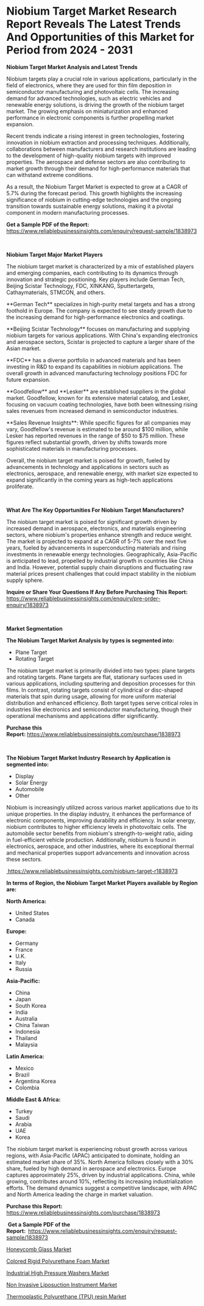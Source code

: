 <p><h1>Niobium Target Market Research Report Reveals The Latest Trends And Opportunities of this Market for Period from 2024 - 2031</h1></p><p><strong>Niobium Target Market Analysis and Latest Trends</strong></p>
<p><p>Niobium targets play a crucial role in various applications, particularly in the field of electronics, where they are used for thin film deposition in semiconductor manufacturing and photovoltaic cells. The increasing demand for advanced technologies, such as electric vehicles and renewable energy solutions, is driving the growth of the niobium target market. The growing emphasis on miniaturization and enhanced performance in electronic components is further propelling market expansion.</p><p>Recent trends indicate a rising interest in green technologies, fostering innovation in niobium extraction and processing techniques. Additionally, collaborations between manufacturers and research institutions are leading to the development of high-quality niobium targets with improved properties. The aerospace and defense sectors are also contributing to market growth through their demand for high-performance materials that can withstand extreme conditions.</p><p>As a result, the Niobium Target Market is expected to grow at a CAGR of 5.7% during the forecast period. This growth highlights the increasing significance of niobium in cutting-edge technologies and the ongoing transition towards sustainable energy solutions, making it a pivotal component in modern manufacturing processes.</p></p>
<p><strong>Get a Sample PDF of the Report:&nbsp;</strong> <a href="https://www.reliablebusinessinsights.com/enquiry/request-sample/1838973?utm_campaign=97&utm_medium=2&utm_source=Github&utm_content=ia&utm_term=11112024&utm_id=niobium-target">https://www.reliablebusinessinsights.com/enquiry/request-sample/1838973</a></p>
<p>&nbsp;</p>
<p><strong>Niobium Target Major Market Players</strong></p>
<p><p>The niobium target market is characterized by a mix of established players and emerging companies, each contributing to its dynamics through innovation and strategic positioning. Key players include German Tech, Beijing Scistar Technology, FDC, XINKANG, Sputtertargets, Cathaymaterials, STMCON, and others.</p><p>**German Tech** specializes in high-purity metal targets and has a strong foothold in Europe. The company is expected to see steady growth due to the increasing demand for high-performance electronics and coatings.</p><p>**Beijing Scistar Technology** focuses on manufacturing and supplying niobium targets for various applications. With China's expanding electronics and aerospace sectors, Scistar is projected to capture a larger share of the Asian market.</p><p>**FDC** has a diverse portfolio in advanced materials and has been investing in R&D to expand its capabilities in niobium applications. The overall growth in advanced manufacturing technology positions FDC for future expansion.</p><p>**Goodfellow** and **Lesker** are established suppliers in the global market. Goodfellow, known for its extensive material catalog, and Lesker, focusing on vacuum coating technologies, have both been witnessing rising sales revenues from increased demand in semiconductor industries.</p><p>**Sales Revenue Insights**: While specific figures for all companies may vary, Goodfellow's revenue is estimated to be around $100 million, while Lesker has reported revenues in the range of $50 to $75 million. These figures reflect substantial growth, driven by shifts towards more sophisticated materials in manufacturing processes.</p><p>Overall, the niobium target market is poised for growth, fueled by advancements in technology and applications in sectors such as electronics, aerospace, and renewable energy, with market size expected to expand significantly in the coming years as high-tech applications proliferate.</p></p>
<p>&nbsp;</p>
<p><strong>What Are The Key Opportunities For Niobium Target Manufacturers?</strong></p>
<p><p>The niobium target market is poised for significant growth driven by increased demand in aerospace, electronics, and materials engineering sectors, where niobium's properties enhance strength and reduce weight. The market is projected to expand at a CAGR of 5-7% over the next five years, fueled by advancements in superconducting materials and rising investments in renewable energy technologies. Geographically, Asia-Pacific is anticipated to lead, propelled by industrial growth in countries like China and India. However, potential supply chain disruptions and fluctuating raw material prices present challenges that could impact stability in the niobium supply sphere.</p></p>
<p><strong>Inquire or Share Your Questions If Any Before Purchasing This Report:</strong> <a href="https://www.reliablebusinessinsights.com/enquiry/pre-order-enquiry/1838973?utm_campaign=97&utm_medium=2&utm_source=Github&utm_content=ia&utm_term=11112024&utm_id=niobium-target">https://www.reliablebusinessinsights.com/enquiry/pre-order-enquiry/1838973</a></p>
<p>&nbsp;</p>
<p><strong>Market Segmentation</strong></p>
<p><strong>The Niobium Target Market Analysis by types is segmented into:</strong></p>
<p><ul><li>Plane Target</li><li>Rotating Target</li></ul></p>
<p><p>The niobium target market is primarily divided into two types: plane targets and rotating targets. Plane targets are flat, stationary surfaces used in various applications, including sputtering and deposition processes for thin films. In contrast, rotating targets consist of cylindrical or disc-shaped materials that spin during usage, allowing for more uniform material distribution and enhanced efficiency. Both target types serve critical roles in industries like electronics and semiconductor manufacturing, though their operational mechanisms and applications differ significantly.</p></p>
<p><strong>Purchase this Report:&nbsp;</strong><a href="https://www.reliablebusinessinsights.com/purchase/1838973?utm_campaign=97&utm_medium=2&utm_source=Github&utm_content=ia&utm_term=11112024&utm_id=niobium-target">https://www.reliablebusinessinsights.com/purchase/1838973</a></p>
<p>&nbsp;</p>
<p><strong>The Niobium Target Market Industry Research by Application is segmented into:</strong></p>
<p><ul><li>Display</li><li>Solar Energy</li><li>Automobile</li><li>Other</li></ul></p>
<p><p>Niobium is increasingly utilized across various market applications due to its unique properties. In the display industry, it enhances the performance of electronic components, improving durability and efficiency. In solar energy, niobium contributes to higher efficiency levels in photovoltaic cells. The automobile sector benefits from niobium's strength-to-weight ratio, aiding in fuel-efficient vehicle production. Additionally, niobium is found in electronics, aerospace, and other industries, where its exceptional thermal and mechanical properties support advancements and innovation across these sectors.</p></p>
<p><a href="https://www.reliablebusinessinsights.com/niobium-target-r1838973?utm_campaign=97&utm_medium=2&utm_source=Github&utm_content=ia&utm_term=11112024&utm_id=niobium-target">&nbsp;https://www.reliablebusinessinsights.com/niobium-target-r1838973</a></p>
<p><strong>In terms of Region, the Niobium Target Market Players available by Region are:</strong></p>
<p>
    <p> <strong> North America: </strong>
        <ul>
            <li>United States</li>
            <li>Canada</li>
        </ul>
        </p> 
    <p> <strong> Europe: </strong>
        <ul>
            <li>Germany</li>
            <li>France</li>
            <li>U.K.</li>
            <li>Italy</li>
            <li>Russia</li>
        </ul>
        </p> 
    <p> <strong> Asia-Pacific: </strong>
        <ul>
            <li>China</li>
            <li>Japan</li>
            <li>South Korea</li>
            <li>India</li>
            <li>Australia</li>
            <li>China Taiwan</li>
            <li>Indonesia</li>
            <li>Thailand</li>
            <li>Malaysia</li>
        </ul>
        </p> 
    <p> <strong> Latin America: </strong>
        <ul>
            <li>Mexico</li>
            <li>Brazil</li>
            <li>Argentina Korea</li>
            <li>Colombia</li>
        </ul>
        </p> 
    <p> <strong> Middle East & Africa: </strong>
        <ul>
            <li>Turkey</li>
            <li>Saudi</li>
            <li>Arabia</li>
            <li>UAE</li>
            <li>Korea</li>
        </ul>
    </p>
    </p>
<p><p>The niobium target market is experiencing robust growth across various regions, with Asia-Pacific (APAC) anticipated to dominate, holding an estimated market share of 35%. North America follows closely with a 30% share, fueled by high demand in aerospace and electronics. Europe captures approximately 25%, driven by industrial applications. China, while growing, contributes around 10%, reflecting its increasing industrialization efforts. The demand dynamics suggest a competitive landscape, with APAC and North America leading the charge in market valuation.</p></p>
<p><strong>Purchase this Report: </strong><a href="https://www.reliablebusinessinsights.com/purchase/1838973?utm_campaign=97&utm_medium=2&utm_source=Github&utm_content=ia&utm_term=11112024&utm_id=niobium-target">https://www.reliablebusinessinsights.com/purchase/1838973</a></p>
<p>&nbsp;<strong>Get a Sample PDF of the Report:&nbsp;&nbsp;</strong><a href="https://www.reliablebusinessinsights.com/enquiry/request-sample/1838973?utm_campaign=97&utm_medium=2&utm_source=Github&utm_content=ia&utm_term=11112024&utm_id=niobium-target">https://www.reliablebusinessinsights.com/enquiry/request-sample/1838973</a></p>
<p><strong></strong></p>
<p><p><a href="https://github.com/yoreivesal/Market-Research-Report-List-1/blob/main/honeycomb-glass-market.md?utm_campaign=97&utm_medium=2&utm_source=Github&utm_content=ia&utm_term=11112024&utm_id=niobium-target">Honeycomb Glass Market</a></p><p><a href="https://www.linkedin.com/pulse/insights-colored-rigid-polyurethane-foam-industry-market-financial-p4bxf?utm_campaign=97&utm_medium=2&utm_source=Github&utm_content=ia&utm_term=11112024&utm_id=niobium-target">Colored Rigid Polyurethane Foam Market</a></p><p><a href="https://github.com/shebaharrifx/Market-Research-Report-List-1/blob/main/industrial-high-pressure-washers-market.md?utm_campaign=97&utm_medium=2&utm_source=Github&utm_content=ia&utm_term=11112024&utm_id=niobium-target">Industrial High Pressure Washers Market</a></p><p><a href="https://issuu.com/reportprime-2/docs/non-invasive-liposuction-instrument_9748f6602fc05d?utm_campaign=97&utm_medium=2&utm_source=Github&utm_content=ia&utm_term=11112024&utm_id=niobium-target">Non Invasive Liposuction Instrument Market</a></p><p><a href="https://www.linkedin.com/pulse/future-trends-global-thermoplastic-polyurethane-tpu-resin-market-v54zf?utm_campaign=97&utm_medium=2&utm_source=Github&utm_content=ia&utm_term=11112024&utm_id=niobium-target">Thermoplastic Polyurethane (TPU) resin Market</a></p></p>